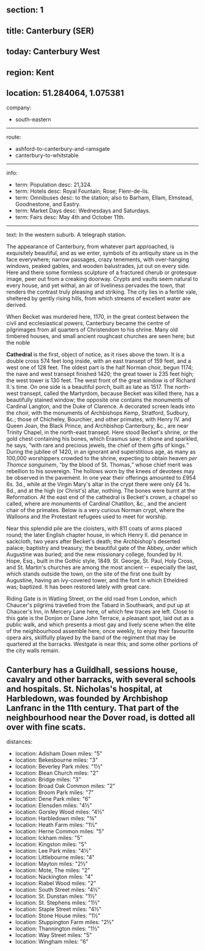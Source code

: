 section: 1
----
title: Canterbury (SER)
----
today: Canterbury West
----
region: Kent
----
location: 51.284064, 1.075381
----
company:
- south-eastern
----
route:
- ashford-to-canterbury-and-ramsgate
- canterbury-to-whitstable
----
info:
- term: Population
  desc: 21,324.
- term: Hotels
  desc: Royal Fountain; Rose; Flenr-de-lis.
- term: Omnibuses
  desc: to the station; also to Barham, Ellam, Elmstead, Goodnestone, and Eastry.
- term: Market Days
  desc: Wednesdays and Saturdays.
- term: Fairs
  desc: May 4th and October 11th.
----
text: In the western suburb. A telegraph station.

The appearance of Canterbury, from whatever part approached, is exquisitely beautiful, and as we enter, symbols of its antiquity stare us in the face everywhere; narrow passages, crazy tenements, with over-hanging windows, peaked gables, and wooden balustrades, jut out on every side. Here and there some formless sculpture of a fractured cherub or grotesque image, peer out from a creaking doorway. Crypts and vaults seem natural to every house, and yet withal, an air of liveliness pervades the town, that renders the contrast truly pleasing and striking. The city lies in a fertile vale, sheltered by gently rising hills, from which streams of excellent water are derived.

When Becket was murdered here, 1170, in the great contest between the civil and ecclesiastical powers, Canterbury became the centre of pilgrimages from all quarters of Christendom to his shrine. Many old timbered houses, and small ancient roughcast churches are seen here; but the noble

**Cathedral** is the first, object of notice, as it rises above the town. It is a double cross 574 feet long inside, with an east transept of 159 feet, and a west one of 128 feet. The oldest part is the half Norman choir, begun 1174; the nave and west transept finished 1420; the great tower is 235 feet high; the west tower is 130 feet. The west front of the great window is of Richard II.'s time. On one side is a beautiful porch, built as late as 1517. The north-west transept, called the Martyrdom, because Becket was killed there, has a beautifully stained window; the opposite one contains the monuments of Cardinal Langton, and the Duke of Clarence. A decorated screen leads into the choir, with the monuments of Archbishops Kemp, Stratford, Sudbury, &c.; those of Chicheley, Bourchier, and other primates, with Henry IV. and Queen Joan, the Black Prince, and Archbishop Canterbury, &c., are near Trinity Chapel, in the north-east transept. Here stood Becket's shrine, or the gold chest containing his bones, which Erasmus saw; it shone and sparkled, he says, <q>with rare and precious jewels, the chief of them gifts of kings.</q> During the jubilee of 1420, in an ignorant and superstitious age, as many as 100,000 worshippers crowded to the shrine, expecting to obtain heaven *per Thomce sanguinem*, <q>by the blood of St. Thomas,</q> whose chief merit was rebellion to his sovereign. The hollows worn by the knees of devotees may be observed in the pavement. In one year their offerings amounted to £954 6s. 3d., while at the Virgin Mary's altar in the crypt there were only £4 1s. 8d., and at the high (or Christ's) altar, nothing. The bones were burnt at the Reformation. At the east end of the cathedral is Becket's crown, a chapel so called, where are monuments of Cardinal Chatillon, &c., and the ancient chair of the primates. Below is a very curious Norman crypt, where the Walloons and the Protestant refugees used to meet for worship.

Near this splendid pile are the cloisters, with 811 coats of arms placed round; the later English chapter house, in which Henry II. did penance in sackcloth, two years after Becket's death; the Archbishop's deserted palace; baptistry and treasury; the beautiful gate of the Abbey, under which Augustine was buried; and the new missionary college, founded by H. Hope, Esq., built in the Gothic style, 1849. St. George, St. Paul, Holy Cross, and St. Martin's churches are among the most ancient -- especially the last, which stands outside the town, on the site of the first one built by Augustine, having an ivy-covered tower, and the font in which Etheldred was; baptized. It has been restored lately with great care.

Riding Gate is in Watling Street, on the old road from London, which Chaucer's pilgrims travelled from the Tabard in Southwark, and put up at Chaucer's Inn, in Mercery Lane here, of which few traces are left. Close to this gate is the Donjon or Dane John Terrace, a pleasant spot, laid out as a public walk, and which presents a most gay and lively scene when the élite of the neighbourhood assemble here, once weekly, to enjoy their favourite opera airs, skillfully played by the band of the regiment that may be quartered at the barracks. Westgate is near this; and some other portions of the city walls remain.

Canterbury has a Guildhall, sessions house, cavalry and other barracks, with several schools and hospitals. St. Nicholas's hospital, at Harbledown, was founded by Archbishop Lanfranc in the 11th century. That part of the neighbourhood near the Dover road, is dotted all over with fine scats.
----
distances:
- location: Adisham Down
  miles: "5"
- location: Bekesbourne
  miles: "3"
- location: Beverley Park
  miles: "1½"
- location: Blean Church
  miles: "2"
- location: Bridge
  miles: "3"
- location: Broad Oak Common
  miles: "2"
- location: Broom Park
  miles: "7"
- location: Dene Park
  miles: "6"
- location: Elensden
  miles: "4½"
- location: Gorsley Wood
  miles: "4½"
- location: Harbledown
  miles: "¾"
- location: Heath Farm
  miles: "1½"
- location: Herne Common
  miles: "5"
- location: Ickham
  miles: "5"
- location: Kingston
  miles: "5"
- location: Lee Park
  miles: "4½"
- location: Littlebourne
  miles: "4"
- location: Mayton
  miles: "2½"
- location: Mote, The
  miles: "2"
- location: Nackington
  miles: "4"
- location: Riabel Wood
  miles: "2"
- location: South Street
  miles: "4½"
- location: St. Dunstan
  miles: "1½"
- location: St. Stephens
  miles: "1½"
- location: Staple Street
  miles: "4½"
- location: Stone House
  miles: "1½"
- location: Stuppington Farm
  miles: "2½"
- location: Thannington
  miles: "1½"
- location: Way Street
  miles: "5"
- location: Wingham
  miles: "6"
